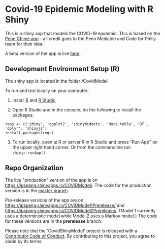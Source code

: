 # Covid-19 Epidemic Modeling with R Shiny
This is a shiny app that models the COVID-19 epidemic. This is based on the <a href="http://penn-chime.phl.io/">Penn Chime app</a> - all credit goes to the Penn Medicine and Code for Philly team for their idea. 

A beta version of the app is live <a href="https://jpspeng.shinyapps.io/COVIDModel/">here</a>.

## Development Environment Setup (R)

The shiny app is located in the folder /CovidModel. 

To run and test locally on your computer: 

1) Install <a href="https://www.r-project.org/">R</a> and <a href="https://rstudio.com/products/rstudio/download/">R Studio</a>.

2) Open R Studio and in the console, do the following to install the packages:
```
reqs <- c('shiny', 'ggplot2', 'shinyWidgets', 'data.table', 'DT', 'dplyr', 'shinyjs')
install.packages(reqs)
```

3) To run locally, open ui.R or server.R in R Studio and press "Run App" on the upper right hand corner. Or from the commandline run `shiny::runApp()`

## Repo Organization

The live "production" version of the app is on <a href="https://jpspeng.shinyapps.io/COVIDModel/">https://jpspeng.shinyapps.io/COVIDModel/</a>. The code for the production version is in the [master branch](https://github.com/jpspeng/CovidShinyModel)

Pre-release versions of the app are on <a href="https://jpspeng.shinyapps.io/COVIDModel/">https://jpspeng.shinyapps.io/COVIDModel1Prerelease/</a> and <a href="https://jpspeng.shinyapps.io/COVIDModel/">https://jpspeng.shinyapps.io/COVIDModel2Prerelease/</a>. (Model 1 currently uses a deterministic model while Model 2 uses a Markov model.) The code for these versions are in the <b>prerelease</b> branch.


Please note that the 'CovidShinyModel' project is released with a
[Contributor Code of Conduct](.github/CODE_OF_CONDUCT.md).
By contributing to this project, you agree to abide by its terms.